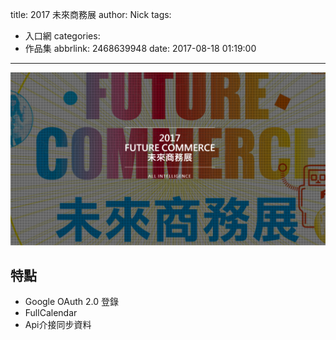 title: 2017 未來商務展
author: Nick
tags:
  - 入口網
categories:
  - 作品集
abbrlink: 2468639948
date: 2017-08-18 01:19:00
---

![](/images/img-26.png)

## 特點
- Google OAuth 2.0 登錄
- FullCalendar
- Api介接同步資料
